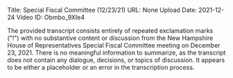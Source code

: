 Title: Special Fiscal Committee (12/23/21)
URL: None
Upload Date: 2021-12-24
Video ID: Obmbo_9XIe4

The provided transcript consists entirely of repeated exclamation marks ("!") with no substantive content or discussion from the New Hampshire House of Representatives Special Fiscal Committee meeting on December 23, 2021. There is no meaningful information to summarize, as the transcript does not contain any dialogue, decisions, or topics of discussion. It appears to be either a placeholder or an error in the transcription process.